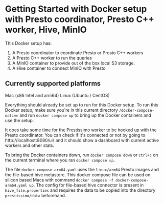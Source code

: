 # Getting Started with Docker setup with Presto coordinator, Presto C++ worker, Hive, MinIO

This Docker setup has:
1. A Presto coordinator to coordinate Presto or Presto C++ workers
2. A Presto C++ worker to run the queries
3. A MinIO container to provide out of the box local S3 storage. 
4. A Hive container to connect MinIO with Presto

## Currently supported platforms
Mac (x86 Intel and arm64)
Linux (Ubuntu / CentOS)

Everything should already be set up to run for this Docker setup. To run this Docker setup, make sure you're in this current directory `/docker-compose-native` and run `docker compose up` to bring up the Docker containers and use the setup. 

It does take some time for the Prestissimo worker to be hooked up with the Presto coordinator. You can check if it's connected or not by going to http://localhost:8080/ui/ and it should show a dashboard with current active workers and other stats.

To bring the Docker containers down, run `docker compose down` or `ctrl+c` on the current terminal where you ran `docker compose up`.

The file `docker-compose-arm64.yaml` uses the `linux/arm64` Presto images and the file-based hive metastore. This docker compose file can be used on silicon based Macs with command `docker compose -f docker-compose-arm64.yaml up`. The config for file-based hive connector is present in `hive_file.properties` and requires the data to be copied into the directory `prestissimo/data` beforehand. 
